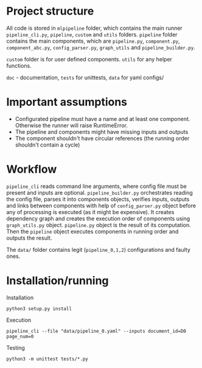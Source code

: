 # Project structure

All code is stored in `mlpipeline` folder, which contains the main runner `pipeline_cli.py`, `pipeline`, `custom` and `utils` folders. `pipeline` folder contains the main components, which are `pipeline.py`, `component.py`, `component_abc.py`, `config_parser.py`, `graph_utils` and `pipeline_builder.py`.

`custom` folder is for user defined components. `utils` for any helper functions.

`doc` - documentation, `tests` for unittests, `data` for yaml configs/

# Important assumptions

 - Configurated pipeline must have a name and at least one component. Otherwise the runner will raise RuntimeError.
 - The pipeline and components might have missing inputs and outputs
 - The component shouldn't have circular references (the running order shouldn't contain a cycle)

# Workflow

`pipeline_cli` reads command line arguments, where config file must be present and inputs are optional. `pipeline_builder.py`
orchestrates reading the config file, parses it into components objects, verifies inputs, outputs and links between components with help of `config_parser.py` object before any of processing is executed (as it might be expensive). It creates dependency graph and creates the execution order of components using `graph_utils.py` object. `pipeline.py` object is the result of its computation. Then the `pipeline` object executes components in running order and outputs the result.

The `data/` folder contains legit (`pipeline_0,1,2`) configurations and faulty ones.

# Installation/running

Installation

```python3 setup.py install```

Execution

```pipeline_cli --file "data/pipeline_0.yaml" --inputs document_id=D0 page_num=0```

Testing

```python3 -m unittest tests/*.py```
